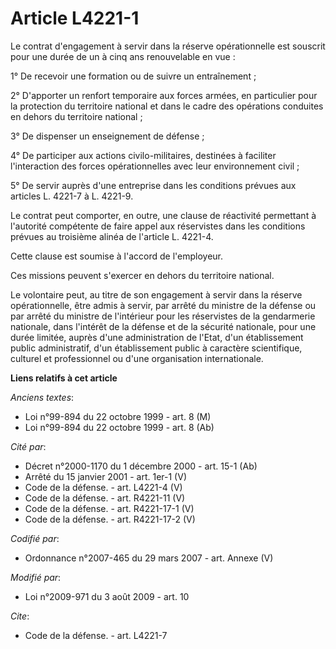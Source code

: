 # Article L4221-1

Le contrat d'engagement à servir dans la réserve opérationnelle est souscrit pour une durée de un à cinq ans renouvelable en
vue : 

1° De recevoir une formation ou de suivre un entraînement ; 

2° D'apporter un renfort temporaire aux forces armées, en particulier pour la protection du territoire national et dans le
cadre des opérations conduites en dehors du territoire national ; 

3° De dispenser un enseignement de défense ; 

4° De participer aux actions civilo-militaires, destinées à faciliter l'interaction des forces opérationnelles avec leur
environnement civil ; 

5° De servir auprès d'une entreprise dans les conditions prévues aux articles L. 4221-7 à L. 4221-9. 

Le contrat peut comporter, en outre, une clause de réactivité permettant à l'autorité compétente de faire appel aux
réservistes dans les conditions prévues au troisième alinéa de l'article L. 4221-4. 

Cette clause est soumise à l'accord de l'employeur. 

Ces missions peuvent s'exercer en dehors du territoire national. 

Le volontaire peut, au titre de son engagement à servir dans la réserve opérationnelle, être admis à servir, par arrêté du
ministre de la défense ou par arrêté du ministre de l'intérieur pour les réservistes de la gendarmerie nationale, dans
l'intérêt de la défense et de la sécurité nationale, pour une durée limitée, auprès d'une administration de l'Etat, d'un
établissement public administratif, d'un établissement public à caractère scientifique, culturel et professionnel ou d'une
organisation internationale.

**Liens relatifs à cet article**

_Anciens textes_:

  - Loi n°99-894 du 22 octobre 1999 - art. 8 (M)
  - Loi n°99-894 du 22 octobre 1999 - art. 8 (Ab)

_Cité par_:

  - Décret n°2000-1170 du 1 décembre 2000 - art. 15-1 (Ab)
  - Arrêté du 15 janvier 2001 - art. 1er-1 (V)
  - Code de la défense. - art. L4221-4 (V)
  - Code de la défense. - art. R4221-11 (V)
  - Code de la défense. - art. R4221-17-1 (V)
  - Code de la défense. - art. R4221-17-2 (V)

_Codifié par_:

  - Ordonnance n°2007-465 du 29 mars 2007 - art. Annexe (V)

_Modifié par_:

  - Loi n°2009-971 du 3 août 2009 - art. 10

_Cite_:

  - Code de la défense. - art. L4221-7
